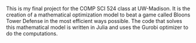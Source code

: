 This is my final project for the COMP SCI 524 class at UW-Madison. 
It is the creation of a mathematical optimization model to beat a game called Bloons Tower Defense in the most efficient ways possible. 
The code that solves this mathematical model is written in Julia and uses the Gurobi optimizer to do the computations.
